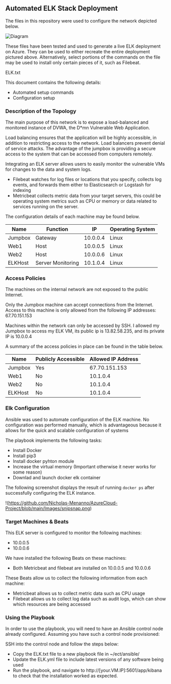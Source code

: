 ## Automated ELK Stack Deployment

The files in this repository were used to configure the network depicted below.

![Diagram](https://user-images.githubusercontent.com/91547914/135736631-e509939a-4f0c-403d-a2ea-599f3fcf8290.png)

These files have been tested and used to generate a live ELK deployment on Azure. They can be used to either recreate the entire deployment pictured above. Alternatively, select portions of the commands on the file may be used to install only certain pieces of it, such as Filebeat.

ELK.txt

This document contains the following details:
- Automated setup commands
- Configuration setup


### Description of the Topology

The main purpose of this network is to expose a load-balanced and monitored instance of DVWA, the D*mn Vulnerable Web Application.

Load balancing ensures that the application will be highly accessible, in addition to restricting access to the network.
Load balancers prevent denial of service attacks. The advantage of the jumpbox is providing a secure access to the system that can be accessed
from computers remotely.

Integrating an ELK server allows users to easily monitor the vulnerable VMs for changes to the data and system logs.
- Filebeat watches for log files or locations that you specify, collects log events, and forwards them either to Elasticsearch or Logstash for indexing
- Metricbeat collects metric data from your target servers, this could be operating system metrics such as CPU or memory or data related to services running on the server.

The configuration details of each machine may be found below.

| Name    | Function          | IP       | Operating System |
|---------|-------------------|----------|------------------|
| Jumpbox | Gateway           | 10.0.0.4 | Linux            |
| Web1    | Host              | 10.0.0.5 | Linux            |
| Web2    | Host              | 10.0.0.6 | Linux            |
| ELKHost | Server Monitoring | 10.1.0.4 | Linux            |

### Access Policies

The machines on the internal network are not exposed to the public Internet. 

Only the Jumpbox machine can accept connections from the Internet. Access to this machine is only allowed from the following IP addresses:
67.70.151.153

Machines within the network can only be accessed by SSH.
I allowed my Jumpbox to access my ELK VM, its public ip
is 13.82.58.235, and its private IP is 10.0.0.4

A summary of the access policies in place can be found in the table below.

| Name    | Publicly Accessible | Allowed IP Address |
|---------|---------------------|--------------------|
| Jumpbox | Yes                 | 67.70.151.153      |
| Web1    | No                  | 10.1.0.4           |
| Web2    | No                  | 10.1.0.4           |
| ELKHost | No                  | 10.1.0.4           |

### Elk Configuration

Ansible was used to automate configuration of the ELK machine. No configuration was performed manually, which is advantageous because
it allows for the quick and scalable configuration of systems


The playbook implements the following tasks:
- Install Docker
- Install pip3
- Install docker pyhton module
- Increase the virtual memory (Important otherwise it never works for some reason)
- Downlad and launch docker elk container

The following screenshot displays the result of running `docker ps` after successfully configuring the ELK instance.

!(https://github.com/Nicholas-Menanno/AzureCloud-Project/blob/main/Images/snipsnap.png)

### Target Machines & Beats
This ELK server is configured to monitor the following machines:
- 10.0.0.5
- 10.0.0.6

We have installed the following Beats on these machines:
- Both Metricbeat and filebeat are installed on 10.0.0.5 and 10.0.0.6

These Beats allow us to collect the following information from each machine:
- Metricbeat allows us to collect metric data such as CPU usage
- Filebeat allows us to collect log data such as audit logs, which can show which resources are being accessed

### Using the Playbook
In order to use the playbook, you will need to have an Ansible control node already configured. Assuming you have such a control node provisioned: 

SSH into the control node and follow the steps below:
- Copy the ELK.txt file to a new playbook file in ~/ect/ansible/
- Update the ELK.yml file to include latest versions of any software being used
- Run the playbook, and navigate to  http://[your.VM.IP]:5601/app/kibana to check that the installation worked as expected.
